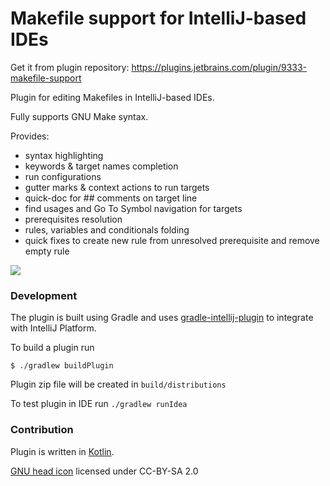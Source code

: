 Makefile support for IntelliJ-based IDEs
========================================

Get it from plugin repository: https://plugins.jetbrains.com/plugin/9333-makefile-support

Plugin for editing Makefiles in IntelliJ-based IDEs.

Fully supports GNU Make syntax.

Provides:
 * syntax highlighting
 * keywords & target names completion
 * run configurations
 * gutter marks & context actions to run targets
 * quick-doc for ## comments on target line
 * find usages and Go To Symbol navigation for targets
 * prerequisites resolution
 * rules, variables and conditionals folding
 * quick fixes to create new rule from unresolved prerequisite and remove empty rule

![](https://victor.kropp.name/projects/makefile/makefile-example.png)

### Development

The plugin is built using Gradle and uses [gradle-intellij-plugin](https://github.com/JetBrains/gradle-intellij-plugin)
to integrate with IntelliJ Platform.
 
To build a plugin run

```
$ ./gradlew buildPlugin
```

Plugin zip file will be created in `build/distributions`

To test plugin in IDE run `./gradlew runIdea`
 
### Contribution

Plugin is written in [Kotlin](http://kotlinlang.org/).

[GNU head icon](https://www.gnu.org/graphics/heckert_gnu.html) licensed under CC-BY-SA 2.0
